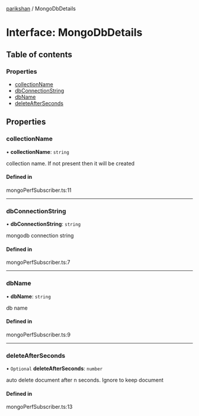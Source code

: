 [parikshan](../README.md) / MongoDbDetails

# Interface: MongoDbDetails

## Table of contents

### Properties

- [collectionName](MongoDbDetails.md#collectionname)
- [dbConnectionString](MongoDbDetails.md#dbconnectionstring)
- [dbName](MongoDbDetails.md#dbname)
- [deleteAfterSeconds](MongoDbDetails.md#deleteafterseconds)

## Properties

### collectionName

• **collectionName**: `string`

collection name. If not present then it will be created

#### Defined in

mongoPerfSubscriber.ts:11

___

### dbConnectionString

• **dbConnectionString**: `string`

mongodb connection string

#### Defined in

mongoPerfSubscriber.ts:7

___

### dbName

• **dbName**: `string`

db name

#### Defined in

mongoPerfSubscriber.ts:9

___

### deleteAfterSeconds

• `Optional` **deleteAfterSeconds**: `number`

auto delete document after n seconds. Ignore to keep document

#### Defined in

mongoPerfSubscriber.ts:13
